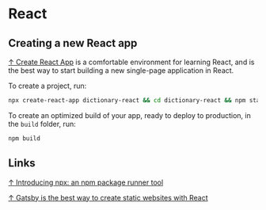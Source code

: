# React

## Creating a new React app

[↑ Create React App](https://github.com/facebook/create-react-app) is a comfortable environment for learning React, and is the best way to start building a new single-page application in React.

To create a project, run:

```bash
npx create-react-app dictionary-react && cd dictionary-react && npm start
```

To create an optimized build of your app, ready to deploy to production, in the `build` folder, run:

```bash
npm build
```

## Links

[↑ Introducing npx: an npm package runner tool](https://medium.com/@maybekatz/introducing-npx-an-npm-package-runner-55f7d4bd282b)

[↑ Gatsby is the best way to create static websites with React](https://www.gatsbyjs.com/docs/)
